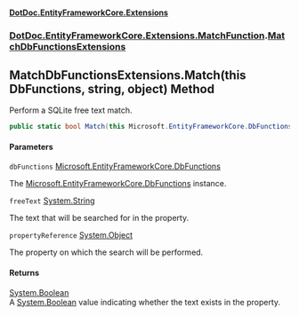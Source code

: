 #### [DotDoc\.EntityFrameworkCore\.Extensions](Home 'Home')
### [DotDoc\.EntityFrameworkCore\.Extensions\.MatchFunction](DotDoc.EntityFrameworkCore.Extensions.MatchFunction 'DotDoc\.EntityFrameworkCore\.Extensions\.MatchFunction').[MatchDbFunctionsExtensions](MatchDbFunctionsExtensions 'DotDoc\.EntityFrameworkCore\.Extensions\.MatchFunction\.MatchDbFunctionsExtensions')

## MatchDbFunctionsExtensions\.Match\(this DbFunctions, string, object\) Method

Perform a SQLite free text match\.

```csharp
public static bool Match(this Microsoft.EntityFrameworkCore.DbFunctions dbFunctions, string freeText, object propertyReference);
```
#### Parameters

<a name='DotDoc.EntityFrameworkCore.Extensions.MatchFunction.MatchDbFunctionsExtensions.Match(thisMicrosoft.EntityFrameworkCore.DbFunctions,string,object).dbFunctions'></a>

`dbFunctions` [Microsoft\.EntityFrameworkCore\.DbFunctions](https://learn.microsoft.com/en-us/dotnet/api/microsoft.entityframeworkcore.dbfunctions 'Microsoft\.EntityFrameworkCore\.DbFunctions')

The [Microsoft\.EntityFrameworkCore\.DbFunctions](https://learn.microsoft.com/en-us/dotnet/api/microsoft.entityframeworkcore.dbfunctions 'Microsoft\.EntityFrameworkCore\.DbFunctions') instance\.

<a name='DotDoc.EntityFrameworkCore.Extensions.MatchFunction.MatchDbFunctionsExtensions.Match(thisMicrosoft.EntityFrameworkCore.DbFunctions,string,object).freeText'></a>

`freeText` [System\.String](https://learn.microsoft.com/en-us/dotnet/api/system.string 'System\.String')

The text that will be searched for in the property\.

<a name='DotDoc.EntityFrameworkCore.Extensions.MatchFunction.MatchDbFunctionsExtensions.Match(thisMicrosoft.EntityFrameworkCore.DbFunctions,string,object).propertyReference'></a>

`propertyReference` [System\.Object](https://learn.microsoft.com/en-us/dotnet/api/system.object 'System\.Object')

The property on which the search will be performed\.

#### Returns
[System\.Boolean](https://learn.microsoft.com/en-us/dotnet/api/system.boolean 'System\.Boolean')  
A [System\.Boolean](https://learn.microsoft.com/en-us/dotnet/api/system.boolean 'System\.Boolean') value indicating whether the text exists in the property\.